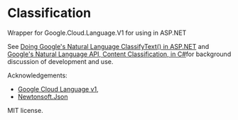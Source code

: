 # Classification
Wrapper for Google.Cloud.Language.V1 for using in ASP.NET

See [Doing Google's Natural Language ClassifyText() in ASP.NET](https://dev.to/bugmagnet/doing-google-s-natural-language-classifytext-in-asp-net-4can) and [Google's Natural Language API, Content Classification, in C#](https://dev.to/bugmagnet/google-s-natural-language-api-content-classification-in-c-4k58)for background discussion of development and use.

Acknowledgements: 
 * [Google Cloud Language v1](https://cloud.google.com/natural-language/docs/reference/rpc/google.cloud.language.v1), 
 * [Newtonsoft.Json](https://www.newtonsoft.com/json)

MIT license.
